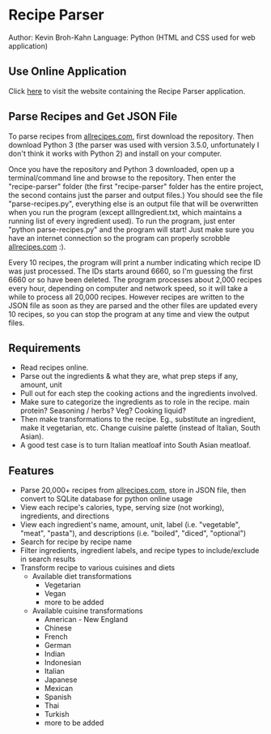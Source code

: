 # Recipe Parser
Author: Kevin Broh-Kahn
Language: Python (HTML and CSS used for web application)

## Use Online Application
Click [here](http://kevinbrohkahn.com/projects/view-recipes) to visit the website containing the Recipe Parser application. 

## Parse Recipes and Get JSON File
To parse recipes from [allrecipes.com](http://allrecipes.com/), first download the repository. Then download Python 3 (the parser was used with version 3.5.0, unfortunately I don't think it works with Python 2) and install on your computer.

Once you have the repository and Python 3 downloaded, open up a terminal/command line and browse to the repository. Then enter the "recipe-parser" folder (the first "recipe-parser" folder has the entire project, the second contains just the parser and output files.) You should see the file "parse-recipes.py", everything else is an output file that will be overwritten when you run the program (except allIngredient.txt, which maintains a running list of every ingredient used). To run the program, just enter "python parse-recipes.py" and the program will start! Just make sure you have an internet connection so the program can properly scrobble [allrecipes.com](http://allrecipes.com/) :).

Every 10 recipes, the program will print a number indicating which recipe ID was just processed. The IDs starts around 6660, so I'm guessing the first 6660 or so have been deleted. The program processes about 2,000 recipes every hour, depending on computer and network speed, so it will take a while to process all 20,000 recipes. However recipes are written to the JSON file as soon as they are parsed and the other files are updated every 10 recipes, so you can stop the program at any time and view the output files.

## Requirements
* Read recipes online.
* Parse out the ingredients & what they are, what prep steps if any, amount, unit
* Pull out for each step the cooking actions and the ingredients involved.
* Make sure to categorize the ingredients as to role in the recipe. main protein? Seasoning / herbs? Veg? Cooking liquid?
* Then make transformations to the recipe. Eg., substitute an ingredient, make it vegetarian, etc. Change cuisine palette (instead of Italian, South Asian).
* A good test case is to turn Italian meatloaf into South Asian meatloaf.

## Features
* Parse 20,000+ recipes from [allrecipes.com](http://allrecipes.com/), store in JSON file, then convert to SQLite database for python online usage
* View each recipe's calories, type, serving size (not working), ingredients, and directions
* View each ingredient's name, amount, unit, label (i.e. "vegetable", "meat", "pasta"), and descriptions (i.e. "boiled", "diced", "optional")
* Search for recipe by recipe name
* Filter ingredients, ingredient labels, and recipe types to include/exclude in search results
* Transform recipe to various cuisines and diets
	* Available diet transformations
		* Vegetarian
		* Vegan
		* more to be added
	* Available cuisine transformations
		* American - New England
		* Chinese
		* French
		* German
		* Indian
		* Indonesian
		* Italian
		* Japanese
		* Mexican
		* Spanish
		* Thai
		* Turkish
		* more to be added
